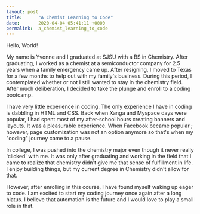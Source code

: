 ```yaml
---
layout: post
title:      "A Chemist Learning to Code"
date:       2020-04-04 05:41:11 +0000
permalink:  a_chemist_learning_to_code
---
```



Hello, World! 

My name is Yvonne and I graduated at SJSU with a BS in Chemistry. After graduating, I worked as a chemist at a semiconductor company for 2.5 years when a family emergency came up. After resigning, I moved to Texas for a few months to help out with my family's business. During this period, I contemplated whether or not I still wanted to stay in the chemistry field. After much deliberation, I decided to take the plunge and enroll to a coding bootcamp.

I have very little experience in coding. The only experience I have in coding is dabbling in HTML and CSS. Back when Xanga and Myspace days were popular, I had spent most of my after-school hours creating banners and layouts. It was a pleasurable experience. When Facebook became popular ; however, page customization was not an option anymore so that's when my "coding" journey came to a pause. 

In college, I was pushed into the chemistry major even though it never really 'clicked' with me. It was only after graduating and working in the field that I came to realize that chemistry didn't give me that sense of fulfillment in life. I enjoy building things, but my current degree in Chemistry didn't allow for that. 

However, after enrolling in this course, I have found myself waking up eager to code. I am excited to start my coding journey once again after a long hiatus. I believe that automation is the future and I would love to play a small role in that.
